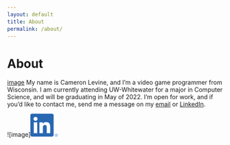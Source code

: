 ```yaml
---
layout: default
title: About
permalink: /about/
---
```

# About
[image](./images/temp.png)
My name is Cameron Levine, and I’m a video game programmer from Wisconsin. I am currently attending UW-Whitewater for a major in Computer Science, and will be graduating in May of 2022. I’m open for work, and if you’d like to contact me, send me a message on my [email](chaotixlevine@gmail.com) or [LinkedIn](https://www.linkedin.com/in/cameron-levine-930242214).

![image]<a href="https://www.linkedin.com/in/cameron-levine-930242214"><img src="./images/LI-In-Bug.png" width="63.5px" height="54px"></a> 
